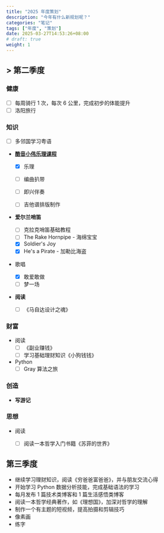 ```yaml
---
title: "2025 年度策划"
description: "今年有什么新规划呢？"
categories: "笔记"
tags: ["年度", "策划"]
date: 2025-03-27T14:53:26+08:00
# draft: true
weight: 1
---
```


<!-- <div style="width: 100%; background-color: #dddddd;">

  <div class="skills" style="text-align: right; padding-right: 20px; line-height: 40px; color: white; background-color: #2196F3; width: 50%;">50%</div>
</div> -->

## > 第二季度

### 健康

- [ ] 每周骑行 1 次，每次 6 公里，完成初步的体能提升
- [ ] 洛阳旅行

### 知识

- [ ] 多邻国学习粤语
- **[酷音小伟乐理课程](https://wataaaame.github.io/posts/learn/2025/0328_xiaowei/)**
  - [x] 乐理
  - [ ] 编曲扒带
  - [ ] 即兴伴奏
  - [ ] 吉他谱排版制作


- **爱尔兰哨笛**
  - [ ] 克拉克哨笛基础教程
  - [ ] The Rake Hornpipe - 海绵宝宝
  - [x] Soldier's Joy
  - [x] He's a Pirate - 加勒比海盗
  
- 歌唱
  - [x] 敢爱敢做
  - [ ] 梦一场
  
- **阅读**

  - [ ] 《马自达设计之魂》

### 财富

- 阅读
  - [ ] 《副业赚钱》
  - [ ] 学习基础理财知识《小狗钱钱》
- Python
  - [ ] Gray 算法之旅

### 创造

- **写游记**

### 思想

- 阅读
  - [ ] 阅读一本哲学入门书籍《苏菲的世界》



## 第三季度

- 继续学习理财知识，阅读《穷爸爸富爸爸》，并与朋友交流心得
- 开始学习 Python 数据分析技能，完成基础语法的学习
- 每月发布 1 篇技术类博客和 1 篇生活感悟类博客
- 阅读一本哲学经典著作，如《理想国》，加深对哲学的理解
- 制作一个有主题的短视频，提高拍摄和剪辑技巧
- 像素画
- 练字
